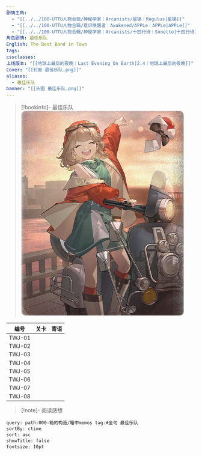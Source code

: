 ```yaml
---
剧情主角:
  - "[[../../100-UTTU人物合辑/神秘学家｜Arcanists/星锑｜Regulus|星锑]]"
  - "[[../../100-UTTU人物合辑/意识唤醒者｜Awakened/APPLe｜APPLe|APPLe]]"
  - "[[../../100-UTTU人物合辑/神秘学家｜Arcanists/十四行诗｜Sonetto|十四行诗]]"
角色剧情: 最佳乐队
English: The Best Band in Town
tags: 
cssclasses: 
上线版本: "[[地球上最后的夜晚｜Last Evening On Earth|2.4｜地球上最后的夜晚]]"
Cover: "[[封面 最佳乐队.png]]"
aliases:
  - 最佳乐队
banner: "[[头图 最佳乐队.png]]"
---
```


> [!bookinfo]- 最佳乐队
> ![](assets/星锑·最佳乐队.assets/封面%20最佳乐队.png)
> 
|   编号   | 关卡  | 寄语  |
| :----: | :-: | :-: |
| TWJ-01 |     |     |
| TWJ-02 |     |     |
| TWJ-03 |     |     |
| TWJ-04 |     |     |
| TWJ-05 |     |     |
| TWJ-06 |     |     |
| TWJ-07 |     |     |
| TWJ-08 |     |     |

> [!note]- 阅读感想

~~~~note-gallery
query: path:000-箱的构造/箱中memos tag:#金句 最佳乐队
sortBy: ctime
sort: asc
showTitle: false
fontsize: 10pt
~~~~
